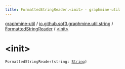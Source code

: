```yaml
---
title: FormattedStringReader.<init> - graphmine-util
---
```


[graphmine-util](../../index.html) / [io.github.sof3.graphmine.util.string](../index.html) / [FormattedStringReader](index.html) / [&lt;init&gt;](./-init-.html)

# &lt;init&gt;

`FormattedStringReader(string: `[`String`](https://kotlinlang.org/api/latest/jvm/stdlib/kotlin/-string/index.html)`)`